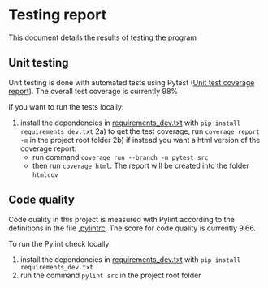 # Testing report
This document details the results of testing the program

## Unit testing
Unit testing is done with automated tests using Pytest ([Unit test coverage report](https://jonathanheyno.github.io/tiramarkovchaincodecov/index.html)). The overall test coverage is currently 98%

If you want to run the tests locally:
1) install the dependencies in [requirements_dev.txt](/../requirements_dev.txt) with `pip install requirements_dev.txt`
2a) to get the test coverage, run `coverage report -m` in the project root folder
2b) if instead you want a html version of the coverage report:
	- run command `coverage run --branch -m pytest src`
	- then run `coverage html`. The report will be created into the folder `htmlcov`

## Code quality
Code quality in this project is measured with Pylint according to the definitions in the file [.pylintrc](/../.pylintrc). The score for code quality is currently 9.66.

To run the Pylint check locally:
1) install the dependencies in [requirements_dev.txt](/../requirements_dev.txt) with `pip install requirements_dev.txt`
2) run the command `pylint src` in the project root folder
